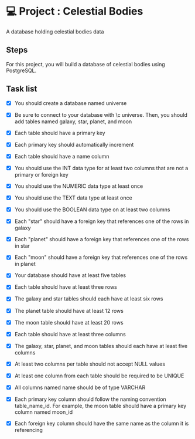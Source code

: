 # 💻 Project : Celestial Bodies
A database holding celestial bodies data

## Steps
For this project, you will build a database of celestial bodies using PostgreSQL.

## Task list
- [x] You should create a database named universe
- [x] Be sure to connect to your database with \c universe. Then, you should add tables named galaxy, star, planet, and moon
- [x] Each table should have a primary key
- [x] Each primary key should automatically increment
- [x] Each table should have a name column
- [x] You should use the INT data type for at least two columns that are not a primary or foreign key
- [x] You should use the NUMERIC data type at least once
- [x] You should use the TEXT data type at least once
- [x] You should use the BOOLEAN data type on at least two columns
- [x] Each "star" should have a foreign key that references one of the rows in galaxy
- [x] Each "planet" should have a foreign key that references one of the rows in star
- [x] Each "moon" should have a foreign key that references one of the rows in planet
- [x] Your database should have at least five tables
- [x] Each table should have at least three rows
- [x] The galaxy and star tables should each have at least six rows
- [x] The planet table should have at least 12 rows
- [x] The moon table should have at least 20 rows
- [x] Each table should have at least three columns
- [x] The galaxy, star, planet, and moon tables should each have at least five columns
- [x] At least two columns per table should not accept NULL values
- [x] At least one column from each table should be required to be UNIQUE
- [x] All columns named name should be of type VARCHAR
- [x] Each primary key column should follow the naming convention table_name_id. For example, the moon table should have a primary key column named moon_id

- [x] Each foreign key column should have the same name as the column it is referencing
